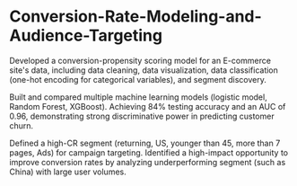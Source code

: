 # Conversion-Rate-Modeling-and-Audience-Targeting
Developed a conversion-propensity scoring model for an E-commerce site's data, including data cleaning, data visualization, data classification (one-hot encoding for categorical variables), and segment discovery.

Built and compared multiple machine learning models (logistic model, Random Forest, XGBoost). Achieving 84% testing accuracy and an AUC of 0.96, demonstrating strong discriminative power in predicting customer churn.

Defined a high-CR segment (returning, US, younger than 45, more than 7 pages, Ads) for campaign targeting. Identified a high-impact opportunity to improve conversion rates by analyzing underperforming segment (such as China) with large user volumes.
